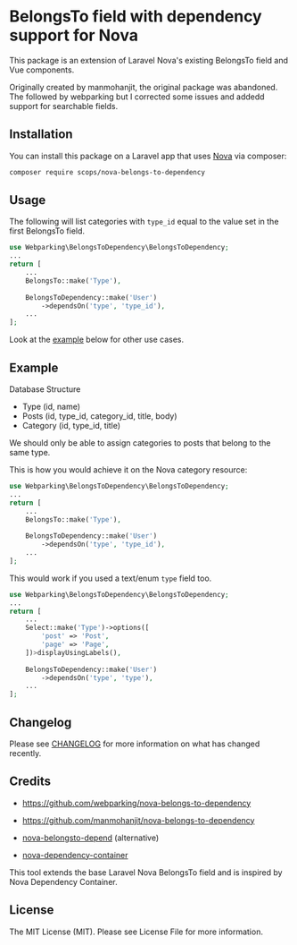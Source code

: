 # BelongsTo field with dependency support for Nova

This package is an extension of Laravel Nova's existing BelongsTo field and Vue components.

Originally created by manmohanjit, the original package was abandoned. The followed by webparking but I corrected some issues and addedd support for searchable fields.

## Installation

You can install this package on a Laravel app that uses [Nova](https://nova.laravel.com) via composer:

```bash
composer require scops/nova-belongs-to-dependency
```

## Usage

The following will list categories with `type_id` equal to the value set in the first BelongsTo field.

```php
use Webparking\BelongsToDependency\BelongsToDependency;
...
return [
    ...
    BelongsTo::make('Type'),
    
    BelongsToDependency::make('User')
        ->dependsOn('type', 'type_id'),
    ...
];
```

Look at the [example](#example) below for other use cases.

## Example

Database Structure

- Type (id, name)
- Posts (id, type_id, category_id, title, body)
- Category (id, type_id, title)

We should only be able to assign categories to posts that belong to the same type.

This is how you would achieve it on the Nova category resource:

```php
use Webparking\BelongsToDependency\BelongsToDependency;
...
return [
    ...
    BelongsTo::make('Type'),
    
    BelongsToDependency::make('User')
        ->dependsOn('type', 'type_id'),
    ...
];
```

This would work if you used a text/enum `type` field too.

```php
use Webparking\BelongsToDependency\BelongsToDependency;
...
return [
    ...
    Select::make('Type')->options([
        'post' => 'Post',
        'page' => 'Page',
    ])>displayUsingLabels(),
    
    BelongsToDependency::make('User')
        ->dependsOn('type', 'type'),
    ...
];
```

## Changelog

Please see [CHANGELOG](CHANGELOG.md) for more information on what has changed recently.

## Credits

- https://github.com/webparking/nova-belongs-to-dependency
- https://github.com/manmohanjit/nova-belongs-to-dependency

- [nova-belongsto-depend](https://github.com/orlyapps/nova-belongsto-depend) (alternative)
- [nova-dependency-container](https://github.com/epartment/nova-dependency-container)

This tool extends the base Laravel Nova BelongsTo field and is inspired by Nova Dependency Container. 

## License

The MIT License (MIT). Please see License File for more information.
